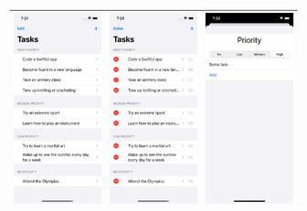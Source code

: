 | ![SimulatorImage1](https://github.com/OmarJalil/TaskListSwiftUI/blob/main/Simulator%20Screen%20Shot%20-%20iPhone%2011%20Pro%20-%202020-07-31%20at%2019.21.21.png) | ![SimulatorImage2](https://github.com/OmarJalil/TaskListSwiftUI/blob/main/Simulator%20Screen%20Shot%20-%20iPhone%2011%20Pro%20-%202020-07-31%20at%2019.23.16.png) | ![SimulatorImage3](https://github.com/OmarJalil/TaskListSwiftUI/blob/main/Simulator%20Screen%20Shot%20-%20iPhone%2011%20Pro%20-%202020-07-31%20at%2019.23.26.png) |
|-------------------------------------------------------------------------------------------------------------------------------------------------------------------|-------------------------------------------------------------------------------------------------------------------------------------------------------------------|-------------------------------------------------------------------------------------------------------------------------------------------------------------------|
